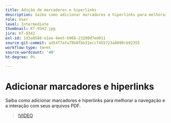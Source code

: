 ```yaml
---
title: Adição de marcadores e hiperlinks
description: Saiba como adicionar marcadores e hiperlinks para melhorar a navegação e a interação com seus arquivos PDF
role: User
level: Intermediate
thumbnail: KT-9342.jpg
jira: KT-9342
exl-id: 1d3a8588-e1ee-4ee5-b968-23200d7ed011
source-git-commit: ad54f7afa78b0fbb31eccf455723a8890cb92355
workflow-type: tm+mt
source-wordcount: '40'
ht-degree: 0%

---
```


# Adicionar marcadores e hiperlinks

Saiba como adicionar marcadores e hiperlinks para melhorar a navegação e a interação com seus arquivos PDF.

>[!VIDEO](https://video.tv.adobe.com/v/340837?quality=12&learn=on&hidetitle=true)
